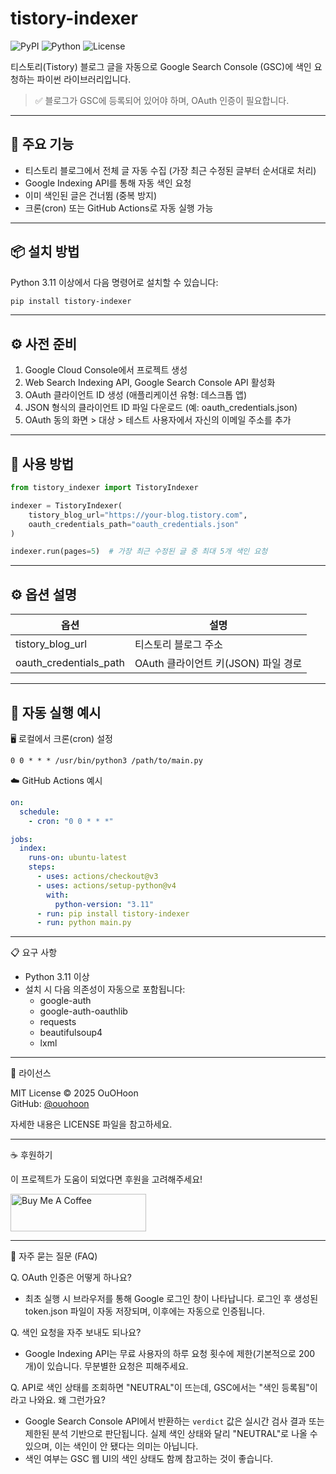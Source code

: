 # tistory-indexer

![PyPI](https://img.shields.io/pypi/v/tistory-indexer)
![Python](https://img.shields.io/pypi/pyversions/tistory-indexer)
![License](https://img.shields.io/github/license/ouohoon/tistory-indexer)

티스토리(Tistory) 블로그 글을 자동으로 Google Search Console (GSC)에 색인 요청하는 파이썬 라이브러리입니다.

> ✅ 블로그가 GSC에 등록되어 있어야 하며, OAuth 인증이 필요합니다.

---

## 🚀 주요 기능

- 티스토리 블로그에서 전체 글 자동 수집 (가장 최근 수정된 글부터 순서대로 처리)
- Google Indexing API를 통해 자동 색인 요청
- 이미 색인된 글은 건너뜀 (중복 방지)
- 크론(cron) 또는 GitHub Actions로 자동 실행 가능

---

## 📦 설치 방법

Python 3.11 이상에서 다음 명령어로 설치할 수 있습니다:

```bash
pip install tistory-indexer
```

---

## ⚙️ 사전 준비

1. Google Cloud Console에서 프로젝트 생성
2. Web Search Indexing API, Google Search Console API 활성화
3. OAuth 클라이언트 ID 생성 (애플리케이션 유형: 데스크톱 앱)
4. JSON 형식의 클라이언트 ID 파일 다운로드 (예: oauth_credentials.json)
5. OAuth 동의 화면 > 대상 > 테스트 사용자에서 자신의 이메일 주소를 추가

---

## 🧪 사용 방법

```python
from tistory_indexer import TistoryIndexer

indexer = TistoryIndexer(
    tistory_blog_url="https://your-blog.tistory.com",
    oauth_credentials_path="oauth_credentials.json"
)

indexer.run(pages=5)  # 가장 최근 수정된 글 중 최대 5개 색인 요청
```

---

## ⚙️ 옵션 설명

| **옵션**               | **설명**                            |
| ---------------------- | ----------------------------------- |
| tistory_blog_url       | 티스토리 블로그 주소                |
| oauth_credentials_path | OAuth 클라이언트 키(JSON) 파일 경로 |

---

## 🔄 자동 실행 예시

🖥 로컬에서 크론(cron) 설정

```cron
0 0 * * * /usr/bin/python3 /path/to/main.py
```

☁️ GitHub Actions 예시

```yaml
on:
  schedule:
    - cron: "0 0 * * *"

jobs:
  index:
    runs-on: ubuntu-latest
    steps:
      - uses: actions/checkout@v3
      - uses: actions/setup-python@v4
        with:
          python-version: "3.11"
      - run: pip install tistory-indexer
      - run: python main.py
```

---

📋 요구 사항

- Python 3.11 이상
- 설치 시 다음 의존성이 자동으로 포함됩니다:
  - google-auth
  - google-auth-oauthlib
  - requests
  - beautifulsoup4
  - lxml

---

📜 라이선스

MIT License © 2025 OuOHoon  
GitHub: [@ouohoon](https://github.com/ouohoon)

자세한 내용은 LICENSE 파일을 참고하세요.

---

☕ 후원하기

이 프로젝트가 도움이 되었다면 후원을 고려해주세요!

<a href="https://www.buymeacoffee.com/OuOHoon" target="_blank"><img src="https://cdn.buymeacoffee.com/buttons/v2/default-yellow.png" alt="Buy Me A Coffee" style="height: 60px !important;width: 217px !important;" ></a>

---

🙋 자주 묻는 질문 (FAQ)

Q. OAuth 인증은 어떻게 하나요?

- 최초 실행 시 브라우저를 통해 Google 로그인 창이 나타납니다. 로그인 후 생성된 token.json 파일이 자동 저장되며, 이후에는 자동으로 인증됩니다.

Q. 색인 요청을 자주 보내도 되나요?

- Google Indexing API는 무료 사용자의 하루 요청 횟수에 제한(기본적으로 200개)이 있습니다. 무분별한 요청은 피해주세요.

Q. API로 색인 상태를 조회하면 "NEUTRAL"이 뜨는데, GSC에서는 "색인 등록됨"이라고 나와요. 왜 그런가요?

- Google Search Console API에서 반환하는 `verdict` 값은 실시간 검사 결과 또는 제한된 분석 기반으로 판단됩니다. 실제 색인 상태와 달리 "NEUTRAL"로 나올 수 있으며, 이는 색인이 안 됐다는 의미는 아닙니다.
- 색인 여부는 GSC 웹 UI의 색인 상태도 함께 참고하는 것이 좋습니다.
